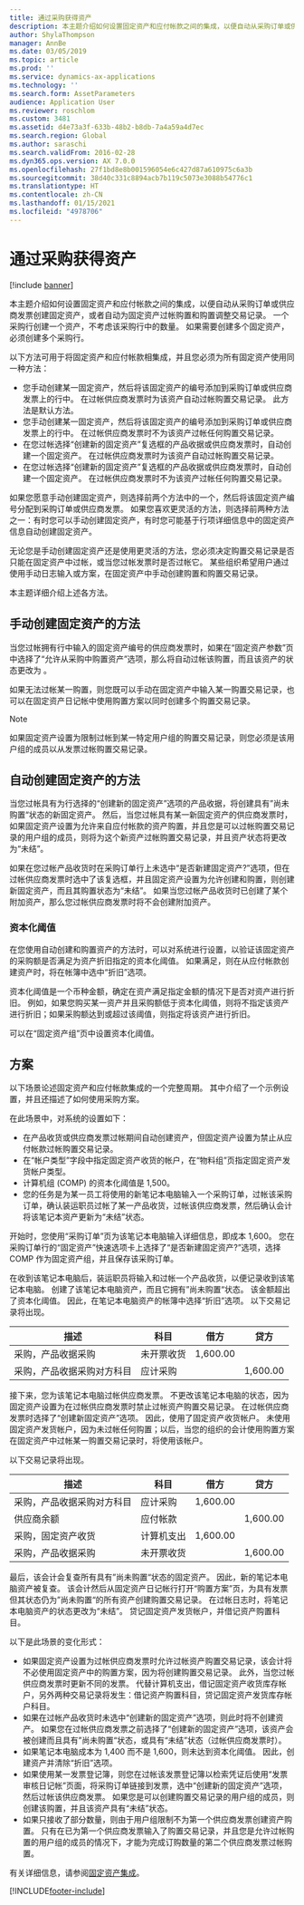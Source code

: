 ```yaml
---
title: 通过采购获得资产
description: 本主题介绍如何设置固定资产和应付帐款之间的集成，以便自动从采购订单或供应商发票创建固定资产，或者自动为固定资产过帐购置和购置调整交易记录。
author: ShylaThompson
manager: AnnBe
ms.date: 03/05/2019
ms.topic: article
ms.prod: ''
ms.service: dynamics-ax-applications
ms.technology: ''
ms.search.form: AssetParameters
audience: Application User
ms.reviewer: roschlom
ms.custom: 3481
ms.assetid: d4e73a3f-633b-48b2-b8db-7a4a59a4d7ec
ms.search.region: Global
ms.author: saraschi
ms.search.validFrom: 2016-02-28
ms.dyn365.ops.version: AX 7.0.0
ms.openlocfilehash: 27f1bd8e8b001596054e6c427d87a610975c6a3b
ms.sourcegitcommit: 38d40c331c8894acb7b119c5073e3088b54776c1
ms.translationtype: HT
ms.contentlocale: zh-CN
ms.lasthandoff: 01/15/2021
ms.locfileid: "4978706"
---
```

# <a name="acquire-assets-through-procurement"></a>通过采购获得资产

[!include [banner](../includes/banner.md)]

本主题介绍如何设置固定资产和应付帐款之间的集成，以便自动从采购订单或供应商发票创建固定资产，或者自动为固定资产过帐购置和购置调整交易记录。 一个采购行创建一个资产，不考虑该采购行中的数量。 如果需要创建多个固定资产，必须创建多个采购行。

 以下方法可用于将固定资产和应付帐款相集成，并且您必须为所有固定资产使用同一种方法：
-   您手动创建某一固定资产，然后将该固定资产的编号添加到采购订单或供应商发票上的行中。 在过帐供应商发票时为该资产自动过帐购置交易记录。 此方法是默认方法。
-   您手动创建某一固定资产，然后将该固定资产的编号添加到采购订单或供应商发票上的行中。 在过帐供应商发票时不为该资产过帐任何购置交易记录。
-   在您过帐选择“创建新的固定资产”复选框的产品收据或供应商发票时，自动创建一个固定资产。 在过帐供应商发票时为该资产自动过帐购置交易记录。
-   在您过帐选择“创建新的固定资产”复选框的产品收据或供应商发票时，自动创建一个固定资产。 在过帐供应商发票时不为该资产过帐任何购置交易记录。

如果您愿意手动创建固定资产，则选择前两个方法中的一个，然后将该固定资产编号分配到采购订单或供应商发票。 如果您喜欢更灵活的方法，则选择前两种方法之一：有时您可以手动创建固定资产，有时您可能基于行项详细信息中的固定资产信息自动创建固定资产。 

无论您是手动创建固定资产还是使用更灵活的方法，您必须决定购置交易记录是否只能在固定资产中过帐，或当您过帐发票时是否过帐它。 某些组织希望用户通过使用手动日志输入或方案，在固定资产中手动创建购置和购置交易记录。 

本主题详细介绍上述各方法。

## <a name="methods-for-manually-creating-fixed-assets"></a>手动创建固定资产的方法
当您过帐拥有行中输入的固定资产编号的供应商发票时，如果在“固定资产参数”页中选择了“允许从采购中购置资产”选项，那么将自动过帐该购置，而且该资产的状态更改为 。 

如果无法过帐某一购置，则您既可以手动在固定资产中输入某一购置交易记录，也可以在固定资产日记帐中使用购置方案以同时创建多个购置交易记录。

> [!NOTE]                                                                                                                              
> 如果固定资产设置为限制过帐到某一特定用户组的购置交易记录，则您必须是该用户组的成员以从发票过帐购置交易记录。

## <a name="methods-for-automatically-creating-fixed-assets"></a>自动创建固定资产的方法
当您过帐具有为行选择的“创建新的固定资产”选项的产品收据，将创建具有”尚未购置“状态的新固定资产。 然后，当您过帐具有某一新固定资产的供应商发票时，如果固定资产设置为允许来自应付帐款的资产购置，并且您是可以过帐购置交易记录的用户组的成员，则将为这个新资产过帐购置交易记录，并且资产状态将更改为“未结”。 

如果在您过帐产品收货时在采购订单行上未选中“是否新建固定资产?”选项，但在过帐供应商发票时选中了该复选框，并且固定资产设置为允许创建和购置，则创建新固定资产，而且其购置状态为“未结”。 如果当您过帐产品收货时已创建了某个附加资产，那么您过帐供应商发票时将不会创建附加资产。

### <a name="capitalization-threshold"></a>资本化阈值

在您使用自动创建和购置资产的方法时，可以对系统进行设置，以验证该固定资产的采购额是否满足为资产折旧指定的资本化阈值。 如果满足，则在从应付帐款创建资产时，将在帐簿中选中“折旧”选项。 

资本化阈值是一个币种金额，确定在资产满足指定金额的情况下是否对资产进行折旧。 例如，如果您购买某一资产并且采购额低于资本化阈值，则将不指定该资产进行折旧；如果采购额达到或超过该阈值，则指定将该资产进行折旧。 

可以在“固定资产组”页中设置资本化阈值。

## <a name="scenario"></a>方案
以下场景论述固定资产和应付帐款集成的一个完整周期。 其中介绍了一个示例设置，并且还描述了如何使用采购方案。 

在此场景中，对系统的设置如下：

-   在产品收货或供应商发票过帐期间自动创建资产，但固定资产设置为禁止从应付帐款过帐购置交易记录。
-   在“帐户类型”字段中指定固定资产收货的帐户，在“物料组”页指定固定资产发货帐户类型。
-   计算机组 (COMP) 的资本化阈值是 1,500。
-   您的任务是为某一员工将使用的新笔记本电脑输入一个采购订单，过帐该采购订单，确认装运职员过帐了某一产品收货，过帐该供应商发票，然后确认会计将该笔记本资产更新为“未结”状态。

开始时，您使用“采购订单”页为该笔记本电脑输入详细信息，即成本 1,600。 您在采购订单行的“固定资产”快速选项卡上选择了“是否新建固定资产?”选项，选择 COMP 作为固定资产组，并且保存该采购订单。 

在收到该笔记本电脑后，装运职员将输入和过帐一个产品收货，以便记录收到该笔记本电脑。 创建了该笔记本电脑资产，而且它拥有”尚未购置“状态。 该金额超出了资本化阈值。 因此，在笔记本电脑资产的帐簿中选择“折旧”选项。 以下交易记录将出现。

|  描述                               | 科目             | 借方    | 贷方   |
|-------------------------------------------|---------------------|----------|----------|
| 采购，产品收据采购        | 未开票收货 | 1,600.00 |          |
| 采购，产品收据采购对方科目 | 应计采购   |          | 1,600.00 |

接下来，您为该笔记本电脑过帐供应商发票。 不更改该笔记本电脑的状态，因为固定资产设置为在过帐供应商发票时禁止过帐资产购置交易记录。 在过帐供应商发票时选择了“创建新固定资产”选项。 因此，使用了固定资产收货帐户。 未使用固定资产发货帐户，因为未过帐任何购置；以后，当您的组织的会计使用购置方案在固定资产中过帐某一购置交易记录时，将使用该帐户。 

以下交易记录将出现。

|  描述                               | 科目             | 借方    | 贷方   |
|-------------------------------------------|---------------------|----------|----------|
| 采购，产品收据采购对方科目 | 应计采购   | 1,600.00 |          |
| 供应商余额                            | 应付帐款    |          | 1,600.00 |
| 采购，固定资产收货             | 计算机支出    | 1,600.00 |          |
| 采购，产品收据采购        | 未开票收货 |          | 1,600.00 |

最后，该会计会复查所有具有”尚未购置“状态的固定资产。 因此，新的笔记本电脑资产被复查。 该会计然后从固定资产日记帐行打开“购置方案”页，为具有发票但其状态仍为”尚未购置“的所有资产创建购置交易记录。 在过帐日志时，将笔记本电脑资产的状态更改为“未结”。 贷记固定资产发货帐户，并借记资产购置科目。 

以下是此场景的变化形式：

-   如果固定资产设置为过帐供应商发票时允许过帐资产购置交易记录，该会计将不必使用固定资产中的购置方案，因为将创建购置交易记录。 此外，当您过帐供应商发票时更新不同的发票。 代替计算机支出，借记固定资产收货库存帐户，另外两种交易记录将发生：借记资产购置科目，贷记固定资产发货库存帐户科目。
-   如果在过帐产品收货时未选中“创建新的固定资产”选项，则此时将不创建资产。 如果您在过帐供应商发票之前选择了“创建新的固定资产”选项，该资产会被创建而且具有”尚未购置“状态，或具有“未结”状态（过帐供应商发票时）。
-   如果笔记本电脑成本为 1,400 而不是 1,600，则未达到资本化阈值。 因此，创建资产并清除“折旧”选项。
-   如果使用某一发票登记簿，则您在过帐该发票登记簿以检索凭证后使用“发票审核日记帐”页面，将采购订单链接到发票，选中“创建新的固定资产”选项，然后过帐该供应商发票。 如果您是可以创建购置交易记录的用户组的成员，则创建该购置，并且该资产具有“未结”状态。
-   如果只接收了部分数量，则由于用户组限制不为第一个供应商发票创建资产购置。 只有在已为第一个供应商发票输入了购置交易记录，并且您是允许过帐购置的用户组的成员的情况下，才能为完成订购数量的第二个供应商发票过帐购置。


有关详细信息，请参阅[固定资产集成](fixed-asset-integration.md)。





[!INCLUDE[footer-include](../../includes/footer-banner.md)]